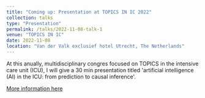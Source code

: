 ```yaml
---
title: "Coming up: Presentation at TOPICS IN IC 2022"
collection: talks
type: "Presentation"
permalink: /talks/2022-11-08-talk-1
venue: "TOPICS IN IC"
date: 2022-11-08
location: "Van der Valk exclusief hotel Utrecht, The Netherlands"
---
```


At this anually, multidisciplinary congres focused on TOPICS in the intensive care unit (ICU), I will give a 30 min presentation titled 'artificial intelligence (AI) in the ICU: from prediction to causal inference'.

[More information here](https://www.topicsinic.nl/index.php/programma-hoofd/overzicht)

